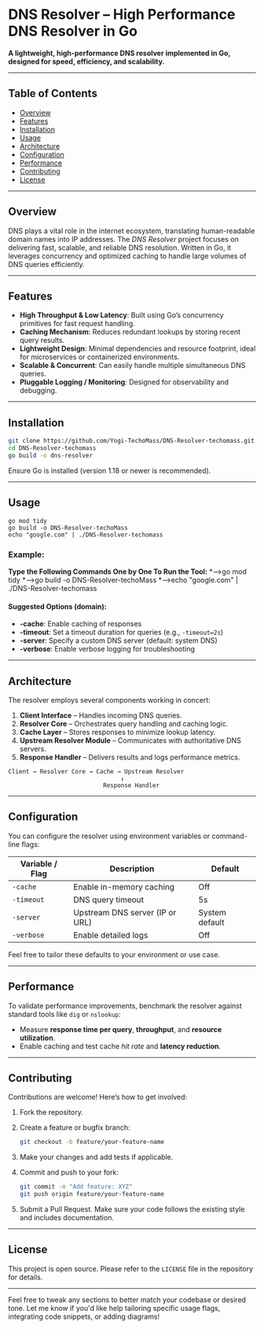 # DNS Resolver – High Performance DNS Resolver in Go

**A lightweight, high-performance DNS resolver implemented in Go, designed for speed, efficiency, and scalability.**

---

## Table of Contents

* [Overview](#overview)
* [Features](#features)
* [Installation](#installation)
* [Usage](#usage)
* [Architecture](#architecture)
* [Configuration](#configuration)
* [Performance](#performance)
* [Contributing](#contributing)
* [License](#license)

---

## Overview

DNS plays a vital role in the internet ecosystem, translating human-readable domain names into IP addresses. The *DNS Resolver* project focuses on delivering fast, scalable, and reliable DNS resolution. Written in Go, it leverages concurrency and optimized caching to handle large volumes of DNS queries efficiently.

---

## Features

* **High Throughput & Low Latency**: Built using Go’s concurrency primitives for fast request handling.
* **Caching Mechanism**: Reduces redundant lookups by storing recent query results.
* **Lightweight Design**: Minimal dependencies and resource footprint, ideal for microservices or containerized environments.
* **Scalable & Concurrent**: Can easily handle multiple simultaneous DNS queries.
* **Pluggable Logging / Monitoring**: Designed for observability and debugging.

---

## Installation

```bash
git clone https://github.com/Yogi-TechoMass/DNS-Resolver-techomass.git
cd DNS-Resolver-techomass
go build -o dns-resolver
```

Ensure Go is installed (version 1.18 or newer is recommended).

---

## Usage

```
go mod tidy
go build -o DNS-Resolver-techoMass
echo "google.com" | ./DNS-Resolver-techomass
```

### Example:
**Type the Following Commands One by One To Run the Tool:**
*-->go mod tidy
*-->go build -o DNS-Resolver-techoMass
*-->echo "google.com" | ./DNS-Resolver-techomass


#### Suggested Options (domain):

* **-cache**: Enable caching of responses
* **-timeout**: Set a timeout duration for queries (e.g., `-timeout=2s`)
* **-server**: Specify a custom DNS server (default: system DNS)
* **-verbose**: Enable verbose logging for troubleshooting



---

## Architecture

The resolver employs several components working in concert:

1. **Client Interface** – Handles incoming DNS queries.
2. **Resolver Core** – Orchestrates query handling and caching logic.
3. **Cache Layer** – Stores responses to minimize lookup latency.
4. **Upstream Resolver Module** – Communicates with authoritative DNS servers.
5. **Response Handler** – Delivers results and logs performance metrics.

```
Client → Resolver Core → Cache → Upstream Resolver
                                ↓
                           Response Handler
```



---

## Configuration

You can configure the resolver using environment variables or command-line flags:

| Variable / Flag | Description                     | Default        |
| --------------- | ------------------------------- | -------------- |
| `-cache`        | Enable in-memory caching        | Off            |
| `-timeout`      | DNS query timeout               | 5s             |
| `-server`       | Upstream DNS server (IP or URL) | System default |
| `-verbose`      | Enable detailed logs            | Off            |

Feel free to tailor these defaults to your environment or use case.

---

## Performance

To validate performance improvements, benchmark the resolver against standard tools like `dig` or `nslookup`:

* Measure **response time per query**, **throughput**, and **resource utilization**.
* Enable caching and test cache *hit rate* and **latency reduction**.



---

## Contributing

Contributions are welcome! Here’s how to get involved:

1. Fork the repository.
2. Create a feature or bugfix branch:

   ```bash
   git checkout -b feature/your-feature-name
   ```
3. Make your changes and add tests if applicable.
4. Commit and push to your fork:

   ```bash
   git commit -m "Add feature: XYZ"
   git push origin feature/your-feature-name
   ```
5. Submit a Pull Request. Make sure your code follows the existing style and includes documentation.

---

## License

This project is open source. Please refer to the `LICENSE` file in the repository for details.

---

Feel free to tweak any sections to better match your codebase or desired tone. Let me know if you'd like help tailoring specific usage flags, integrating code snippets, or adding diagrams!
